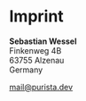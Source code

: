# Imprint

**Sebastian Wessel**  
Finkenweg 4B  
63755 Alzenau  
Germany

[mail@purista.dev](mailto:mail@purista.dev)